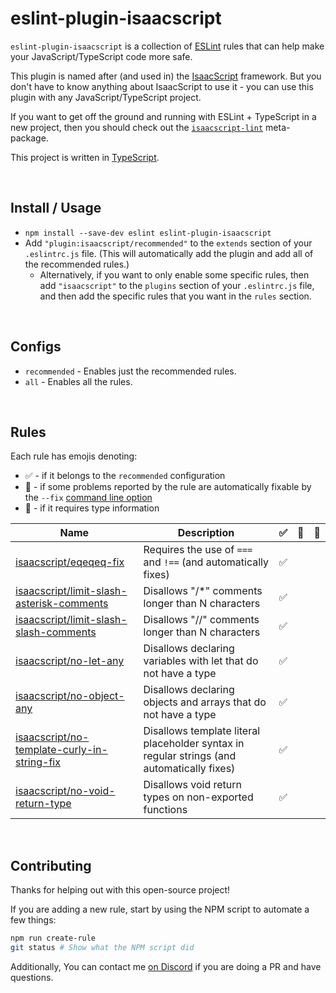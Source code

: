 # eslint-plugin-isaacscript

`eslint-plugin-isaacscript` is a collection of [ESLint](https://eslint.org/) rules that can help make your JavaScript/TypeScript code more safe.

This plugin is named after (and used in) the [IsaacScript](https://isaacscript.github.io/) framework. But you don't have to know anything about IsaacScript to use it - you can use this plugin with any JavaScript/TypeScript project.

If you want to get off the ground and running with ESLint + TypeScript in a new project, then you should check out the [`isaacscript-lint`](https://github.com/IsaacScript/isaacscript-lint) meta-package.

This project is written in [TypeScript](https://www.typescriptlang.org/).

<br>

## Install / Usage

- `npm install --save-dev eslint eslint-plugin-isaacscript`
- Add `"plugin:isaacscript/recommended"` to the `extends` section of your `.eslintrc.js` file. (This will automatically add the plugin and add all of the recommended rules.)
  - Alternatively, if you want to only enable some specific rules, then add `"isaacscript"` to the `plugins` section of your `.eslintrc.js` file, and then add the specific rules that you want in the `rules` section.

<br>

## Configs

- `recommended` - Enables just the recommended rules.
- `all` - Enables all the rules.

<br>

## Rules

Each rule has emojis denoting:

- :white_check_mark: - if it belongs to the `recommended` configuration
- :wrench: - if some problems reported by the rule are automatically fixable by the `--fix` [command line option](https://eslint.org/docs/user-guide/command-line-interface#fixing-problems)
- :thought_balloon: - if it requires type information

<!-- Do not manually modify RULES_TABLE section. Instead, run: npm run generate:rules-table -->
<!-- RULES_TABLE -->

| Name                                                                                      | Description                                                                                | :white_check_mark: | :wrench: | :thought_balloon: |
| ----------------------------------------------------------------------------------------- | ------------------------------------------------------------------------------------------ | ------------------ | -------- | ----------------- |
| [isaacscript/eqeqeq-fix](docs/rules/eqeqeq-fix)                                           | Requires the use of `===` and `!==` (and automatically fixes)                              | :white_check_mark: |          |                   |
| [isaacscript/limit-slash-asterisk-comments](docs/rules/limit-slash-asterisk-comments)     | Disallows "/\*" comments longer than N characters                                          | :white_check_mark: |          |                   |
| [isaacscript/limit-slash-slash-comments](docs/rules/limit-slash-slash-comments)           | Disallows "//" comments longer than N characters                                           | :white_check_mark: |          |                   |
| [isaacscript/no-let-any](docs/rules/no-let-any)                                           | Disallows declaring variables with let that do not have a type                             | :white_check_mark: |          |                   |
| [isaacscript/no-object-any](docs/rules/no-object-any)                                     | Disallows declaring objects and arrays that do not have a type                             | :white_check_mark: |          |                   |
| [isaacscript/no-template-curly-in-string-fix](docs/rules/no-template-curly-in-string-fix) | Disallows template literal placeholder syntax in regular strings (and automatically fixes) | :white_check_mark: |          |                   |
| [isaacscript/no-void-return-type](docs/rules/no-void-return-type)                         | Disallows void return types on non-exported functions                                      | :white_check_mark: |          |                   |

<!-- /RULES_TABLE -->

<br>

## Contributing

Thanks for helping out with this open-source project!

If you are adding a new rule, start by using the NPM script to automate a few things:

```sh
npm run create-rule
git status # Show what the NPM script did
```

Additionally, You can contact me [on Discord](https://discord.gg/KapmKQ2gUD) if you are doing a PR and have questions.
